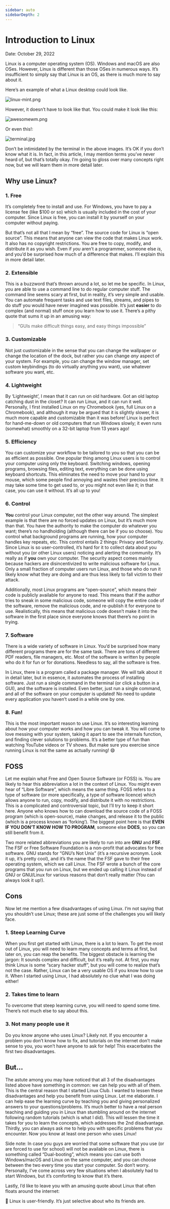 ```yaml
---
sidebar: auto
sidebarDepth: 2
---
```

# Introduction to Linux

Date: October 29, 2022

Linux is a computer operating system (OS). Windows and macOS are also OSes. However, Linux is different than those OSes in numerous ways. It’s insufficient to simply say that Linux is an OS, as there is much more to say about it.

Here’s an example of what a Linux desktop could look like.

![linux-mint.png](../assets/linux-mint.png)

However, it doesn’t have to look like that. You could make it look like this:

![awesomewm.png](../assets/awesomewm.png)

Or even this!:

![terminal.jpg](../assets/terminal.jpg)

Don’t be intimidated by the terminal in the above images. It’s OK if you don’t know what it is. In fact, in this article, I may mention terms you’ve never heard of, but that’s totally okay. I’m going to gloss over many concepts right now, but we will learn them in more detail later.

## Why use Linux?


### 1. Free

It’s completely free to install and use. For Windows, you have to pay a license fee (like $100 or so) which is usually included in the cost of your computer. Since Linux is free, you can install it by yourself on your computer without paying.

But that’s not all that I mean by “free”. The source code for Linux is “open source”. This means that anyone can view the code that makes Linux work. It also has no copyright restrictions. You are free to copy, modify, and distribute it as you wish. Even if *you* aren’t a programmer, someone else *is*, and you’d be surprised how much of a difference that makes. I’ll explain this in more detail later.

### 2. Extensible

This is a buzzword that’s thrown around a lot, so let me be specific. In Linux, you are able to use a command line to do regular computer stuff. The command line seems scary at first, but in reality, it’s very simple and usable. You can automate frequent tasks and use text files, streams, and pipes to do stuff you would have never imagined was possible. It’s just **easier** to do complex (and normal) stuff once you learn how to use it. There’s a pithy quote that sums it up in an amusing way:

> “GUIs make difficult things easy, and easy things impossible”
> 

### 3. Customizable

Not just customizable in the sense that you can change the wallpaper or change the location of the dock, but rather you can change *any* aspect of your system. For example, you can change the window manager, set custom keybindings (to do virtually anything you want), use whatever software you want, etc.

### 4. Lightweight

By ‘Lightweight’, I mean that it can run on old hardware. Got an old laptop catching dust in the closet? It can run Linux, and it can run it well. Personally, I first installed Linux on my Chromebook (yes, full Linux on a Chromebook), and although it may be argued that it is slightly slower, it is much more capable and customizable than it was before! Linux is perfect for hand-me-down or old computers that run Windows slowly; it even runs (somewhat) smoothly on a 32-bit laptop from 13 years ago!

### 5. Efficiency

You can customize your workflow to be tailored to you so that you can be as efficient as possible. One popular thing among Linux users is to control your computer using only the keyboard. Switching windows, opening programs, browsing files, editing text, everything can be done using keyboard shortcuts. This eliminates the need to move your hand to your mouse, which some people find annoying and wastes their precious time. It may take some time to get used to, or you might not even like it; in that case, you can use it without. It’s all up to you!

### 6. Control

**You** control your Linux computer, not the other way around. The simplest example is that there are no forced updates on Linux, but it’s much more than that. You have the authority to make the computer do whatever you want; there’s no handholding (although there can be if you so choose). You control what background programs are running, how your computer handles key repeats, etc. This control entails 2 things: Privacy and Security. Since Linux is so user-controlled, it’s hard for it to collect data about you without you (or other Linux users) noticing and alerting the community. It’s really as if **you** own your computer. The security aspect comes mainly because hackers are disincentivized to write malicious software for Linux. Only a small fraction of computer users run Linux, and those who do run it likely know what they are doing and are thus less likely 
to fall victim to their attack.

Additionally, most Linux programs are “open-source”, which means their code is publicly available for anyone to read. This means that if the author tries to sneak in some malicious code, someone will copy the entire code of the software, remove the malicious code, and re-publish it for everyone to use. Realistically, this means that malicious code doesn’t make it into the software in the first place since everyone knows that there’s no point in trying.

### 7. Software

There is a wide variety of software in Linux. You’d be surprised how many different programs there are for the same task. There are tons of different PDF readers, file managers, etc. Most of the software is written by people who do it for fun or for donations. Needless to say, all the software is free.

In Linux, there is a program called a package manager. We will talk about it in detail later, but in essence, it automates the process of installing software. Just run a single command in the terminal (or click a button in a GUI), and the software is installed. Even better, just run a single command, and all of the software on your computer is updated! No need to update every application you haven’t used in a while one by one.

### 8. Fun!

This is the most important reason to use Linux. It’s so interesting learning about how your computer works and how you can tweak it. You will come to love messing with your system, taking it apart to see the internals function, and finding clever solutions to problems. It’s a better type of fun than watching YouTube videos or TV shows. But make sure you exercise since running Linux is not the same as actually running! 😄

## FOSS

Let me explain what Free and Open Source Software (or FOSS) is. You are likely to hear this abbreviation a lot in the context of Linux. You might even hear of “Libre Software”, which means the same thing. FOSS refers to a type of software (or more specifically, a type of software licence) which allows anyone to run, copy, modify, and distribute it with no restrictions. This is a complicated and controversial topic, but I’ll try to keep it short here. Anyone who knows how to can download the source code of a FOSS program (which is open-source), make changes, and release it to the public (which is a process known as ‘forking’). The biggest point here is that **EVEN IF YOU DON’T KNOW HOW TO PROGRAM**, someone else **DOES**, so you can still benefit from it.

Two more related abbreviations you are likely to run into are **GNU** and **FSF**. The FSF or Free Software Foundation is a non-profit that advocates for free software. GNU stands for “GNU’s Not Unix” (it’s a recursive acronym. Look it up, it’s pretty cool), and it’s the name that the FSF gave to their free operating system, which we call Linux. The FSF wrote a bunch of the core programs that you run on Linux, but we ended up calling it Linux instead of GNU or GNU/Linux for various reasons that don’t really matter (You can always look it up!). 

## Cons

Now let me mention a few disadvantages of using Linux. I’m not saying that you shouldn’t use Linux; these are just some of the challenges you will likely face.

### 1. Steep Learning Curve

When you first get started with Linux, there is a lot to learn. To get the most out of Linux, you will need to learn many concepts and terms at first, but later on, you can reap the benefits. The biggest 
obstacle is learning the jargon: It sounds complex and difficult, but it’s really not. At first, you may think Linux is some “scary hacker stuff”, but you will come to realize that’s not the case. Rather, Linux can be a very usable OS if you know how to use it. When I started using Linux, I had absolutely no clue what I was doing either!

### 2. Takes time to learn

To overcome that steep learning curve, you will need to spend some time. There’s not much else to say about this.

### 3. Not many people use it

Do you know anyone who uses Linux? Likely not. If you encounter a problem you don’t know how to fix, and tutorials on the internet don’t make sense to you, you won’t have anyone to ask for help! This exacerbates the first two disadvantages.

## But…

The astute among you may have noticed that all 3 of the disadvantages listed above have something in common: we can help you with all of them. This is the central reason that I started Linux Club. I wanted to lessen these disadvantages and help you benefit from using Linux. Let me elaborate. I can help ease the learning curve by teaching you and giving personalized answers to your questions/problems. It’s much better to have a real person teaching and guiding you in Linux than stumbling around on the internet following random tutorials (which is what I did). This will lessen the time it takes for you to learn the concepts, which addresses the 2nd disadvantage. Thirdly, you can always ask me to help you with specific problems that you encounter. Now you know at least one person who uses Linux!

Side note: In case you guys are worried that some software that you use (or are forced to use for school) will not be available on Linux, there is something called “Dual-booting”, which means you can use both Windows/macOS and Linux on the same computer, and you can choose between the two every time you start your computer. So don’t worry. Personally, I’ve come across very few situations when I absolutely had to start Windows, but it’s comforting to know that it’s there.

Lastly, I’d like to leave you with an amusing quote about Linux that often floats around the internet:

<aside>
🤔 Linux is user-friendly. It’s just selective about who its friends are.

</aside>